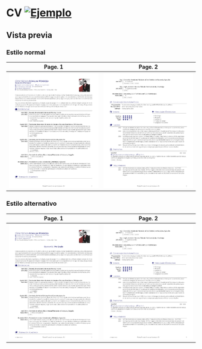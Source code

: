 # CV [![Ejemplo](https://img.shields.io/badge/Exemple-pdf-blue.svg)](https://github.com/achalmed/Curriculum-Vitae/blob/master/cv/cv.pdf)

## Vista previa

### Estilo normal

|                      Page. 1                       |                      Page. 2                       |
| :------------------------------------------------: | :------------------------------------------------: |
| ![Résumé](cv/preview/cv_page-0001-alternative.jpg) | ![Résumé](cv/preview/cv_page-0002-alternative.jpg) |

### Estilo alternativo

|                Page. 1                 |                Page. 2                 |
| :------------------------------------: | :------------------------------------: |
| ![Résumé](cv/preview/cv_page-0001.jpg) | ![Résumé](cv/preview/cv_page-0002.jpg) |
